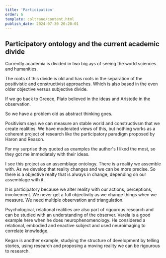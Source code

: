 ```yaml
---
title: 'Participation'
order: 6
template: coltrane/content.html
publish_date: 2024-07-30 20:20:01
---
```


## Participatory ontology and the current academic divide

Currently academia is divided in two big ays of seeing the world sciences and humanities.

The roots of this divide is old and has roots in the separation of the positivistic and constructivist approaches. Which is also based in the even older objective versus subjective divide.

If we go back to Greece, Plato believed in the ideas and Aristotle in the observation. 

So we have a problem old as abstract thinking goes.

Positivism says we can measure an stable world and constructivsm that we create realities. We have moderated views of this, but nothing works as a coherent project of research like the participatory paradigm proposed by Haron and Reason.

For my surprise they quoted as examples the author's I liked the most, so they got me immediately with their ideas.

I see this project as an assemblage ontology. There is a reality we assemble with. As we develop that reality changes and we can be more precise. So there is a objective realty that is always in change, depending on our assemblage with it. 

It is participatory because we alter reality with our actions, perceptions, involvement. We never get a full objectivity as we change things when we measure. We need multiple observation and triangulation.

Psychological, relational realities are also part of rigourous research and can be studied with an understanding of the observer. Varela is a good example here when he does neurophenomenology. He considered a relational, embodied and enactive subject and used neuroimaging to correlate knowledge.

Kegan is another example, studying the structure of development by telling stories, using research and proposing a moving reality we can be rigourous to research.